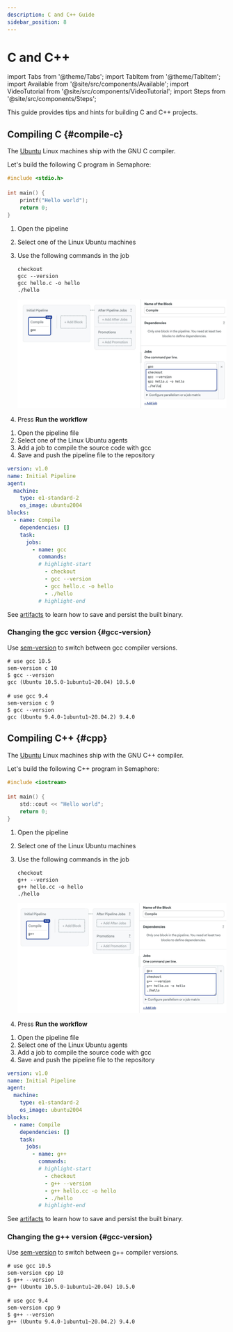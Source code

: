 ```yaml
---
description: C and C++ Guide
sidebar_position: 8
---
```


# C and C++

import Tabs from '@theme/Tabs';
import TabItem from '@theme/TabItem';
import Available from '@site/src/components/Available';
import VideoTutorial from '@site/src/components/VideoTutorial';
import Steps from '@site/src/components/Steps';

This guide provides tips and hints for building C and C++ projects.

## Compiling C {#compile-c}

The [Ubuntu](../../reference/machine-types#linux) Linux machines ship with the GNU C compiler.

Let's build the following C program in Semaphore:

```c title="hello.c"
#include <stdio.h>

int main() { 
    printf("Hello world"); 
    return 0; 
}
```

<Tabs groupId="editor-yaml">
<TabItem value="editor" label="Editor">

<Steps>

1. Open the pipeline
2. Select one of the Linux Ubuntu machines
3. Use the following commands in the job

    ```shell
    checkout
    gcc --version
    gcc hello.c -o hello
    ./hello
    ```
    ![Compiling C program](./img/compile-c.jpg)

4. Press **Run the workflow**

</Steps>

</TabItem>
<TabItem value="yaml" label="YAML">

<Steps>

1. Open the pipeline file
2. Select one of the Linux Ubuntu agents
3. Add a job to compile the source code with gcc
4. Save and push the pipeline file to the repository

```yaml
version: v1.0
name: Initial Pipeline
agent:
  machine:
    type: e1-standard-2
    os_image: ubuntu2004
blocks:
  - name: Compile
    dependencies: []
    task:
      jobs:
        - name: gcc
          commands:
          # highlight-start
            - checkout
            - gcc --version
            - gcc hello.c -o hello
            - ./hello
          # highlight-end
```

</Steps>

</TabItem>
</Tabs>

See [artifacts](../artifacts) to learn how to save and persist the built binary.

### Changing the gcc version {#gcc-version}

Use [sem-version](../../reference/toolbox#sem-version) to switch between gcc compiler versions.

```shell
# use gcc 10.5
sem-version c 10
$ gcc --version
gcc (Ubuntu 10.5.0-1ubuntu1~20.04) 10.5.0

# use gcc 9.4
sem-version c 9
$ gcc --version
gcc (Ubuntu 9.4.0-1ubuntu1~20.04.2) 9.4.0
```

## Compiling C++ {#cpp}

The [Ubuntu](../../reference/machine-types#linux) Linux machines ship with the GNU C++ compiler.

Let's build the following C++ program in Semaphore:

```c title="hello.cc"
#include <iostream>

int main() { 
    std::cout << "Hello world"; 
    return 0; 
}
```

<Tabs groupId="editor-yaml">
<TabItem value="editor" label="Editor">

<Steps>

1. Open the pipeline
2. Select one of the Linux Ubuntu machines
3. Use the following commands in the job

    ```shell
    checkout
    g++ --version
    g++ hello.cc -o hello
    ./hello
    ```
    ![Compiling C++ program](./img/compile-cpp.jpg)

4. Press **Run the workflow**

</Steps>

</TabItem>
<TabItem value="yaml" label="YAML">

<Steps>

1. Open the pipeline file
2. Select one of the Linux Ubuntu agents
3. Add a job to compile the source code with gcc
4. Save and push the pipeline file to the repository

```yaml
version: v1.0
name: Initial Pipeline
agent:
  machine:
    type: e1-standard-2
    os_image: ubuntu2004
blocks:
  - name: Compile
    dependencies: []
    task:
      jobs:
        - name: g++
          commands:
          # highlight-start
            - checkout
            - g++ --version
            - g++ hello.cc -o hello
            - ./hello
          # highlight-end
```

</Steps>

</TabItem>
</Tabs>

See [artifacts](../artifacts) to learn how to save and persist the built binary.

### Changing the g++ version {#gcc-version}

Use [sem-version](../../reference/toolbox#sem-version) to switch between g++ compiler versions.

```shell
# use gcc 10.5
sem-version cpp 10
$ g++ --version
g++ (Ubuntu 10.5.0-1ubuntu1~20.04) 10.5.0

# use gcc 9.4
sem-version cpp 9
$ g++ --version
g++ (Ubuntu 9.4.0-1ubuntu1~20.04.2) 9.4.0
```
